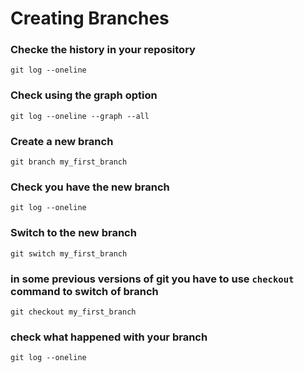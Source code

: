 # Creating Branches

### Checke the history in your repository
```
git log --oneline
```

### Check using the graph option
```
git log --oneline --graph --all
```

### Create a new branch
```
git branch my_first_branch
```

### Check you have the new branch
```
git log --oneline
```

### Switch to the new branch
```
git switch my_first_branch
```

### in some previous versions of git you have to use `checkout` command to switch of branch
```
git checkout my_first_branch
```

### check what happened with your branch
```
git log --oneline
```
